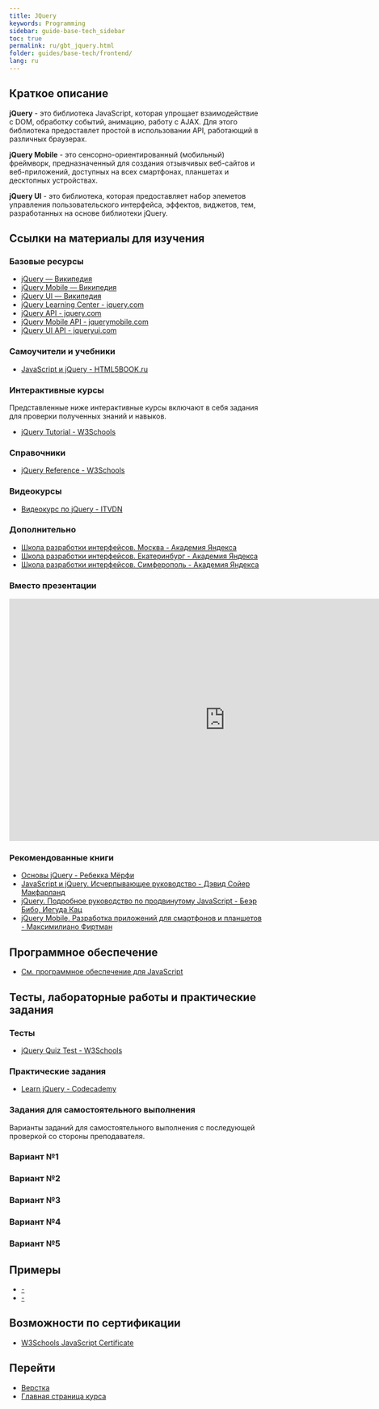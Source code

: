 ```yaml
---
title: JQuery
keywords: Programming
sidebar: guide-base-tech_sidebar
toc: true
permalink: ru/gbt_jquery.html
folder: guides/base-tech/frontend/
lang: ru
---
```


## Краткое описание

**jQuery** - это библиотека JavaScript, которая упрощает взаимодействие с DOM, обработку событий, анимацию, работу с AJAX. Для этого библиотека предоставлет простой в использовании API, работающий в различных браузерах.

**jQuery Mobile** - это сенсорно-ориентированный (мобильный) фреймворк, предназначенный для создания отзывчивых веб-сайтов и веб-приложений, доступных на всех смартфонах, планшетах и десктопных устройствах.

**jQuery UI** - это библиотека, которая предоставляет набор элеметов управления пользовательского интерфейса, эффектов, виджетов, тем, разработанных на основе библиотеки jQuery.

##  Ссылки на материалы для изучения

### Базовые ресурсы

* [jQuery — Википедия](https://ru.wikipedia.org/wiki/JQuery)
* [jQuery Mobile — Википедия](https://ru.wikipedia.org/wiki/JQuery_Mobile)
* [jQuery UI — Википедия](https://ru.wikipedia.org/wiki/JQuery_UI)
* [jQuery Learning Center - jquery.com](http://learn.jquery.com/)
* [jQuery API - jquery.com](http://api.jquery.com/)
* [jQuery Mobile API - jquerymobile.com](http://api.jquerymobile.com/)
* [jQuery UI API - jqueryui.com](http://api.jqueryui.com/)

### Самоучители и учебники
* [JavaScript и jQuery - HTML5BOOK.ru](https://html5book.ru/javascript-jquery/)

### Интерактивные курсы

Представленные ниже интерактивные курсы включают в себя задания для проверки полученных знаний и навыков.

* [jQuery Tutorial - W3Schools](http://www.w3schools.com/jquery/)

### Справочники
* [jQuery Reference - W3Schools](http://www.w3schools.com/jsref/)

### Видеокурсы
* [Видеокурс по jQuery - ITVDN](https://www.youtube.com/playlist?list=PLvItDmb0sZw964PmBjUcB75x17RK7M5ZA)

### Дополнительно
* [Школа разработки интерфейсов. Москва - Академия Яндекса](https://academy.yandex.ru/events/frontend/shri_msk-2013/)
* [Школа разработки интерфейсов. Екатеринбург - Академия Яндекса](https://academy.yandex.ru/events/frontend/shri_ekb-2013/)
* [Школа разработки интерфейсов. Симферополь - Академия Яндекса](https://academy.yandex.ru/events/frontend/shri_simf-2013/)

### Вместо презентации


<div class="thumb-wrap">
    <iframe width="854" height="480" src="https://www.youtube.com/embed/KmTK8kub_gw" frameborder="0" allowfullscreen></iframe>
</div>


### Рекомендованные книги

* [Основы jQuery - Ребекка Мёрфи](https://webref.ru/dev/jqfundamentals)
* [JavaScript и jQuery. Исчерпывающее руководство - Дэвид Сойер Макфарланд](http://www.ozon.ru/context/detail/id/33835343/)
* [jQuery. Подробное руководство по продвинутому JavaScript - Беэр Бибо, Иегуда Кац](http://www.ozon.ru/context/detail/id/6277333/)
* [jQuery Mobile. Разработка приложений для смартфонов и планшетов - Максимилиано Фиртман](http://www.ozon.ru/context/detail/id/20468239/)

## Программное обеспечение

* [См. программное обеспечение для JavaScript](http://flexberry.github.io/ru/gbt_javascript.html#section-10)

## Тесты, лабораторные работы и практические задания

### Тесты
* [jQuery Quiz Test - W3Schools](http://www.w3schools.com/jquery/jquery_quiz.asp)

### Практические задания
* [Learn jQuery - Codecademy](https://www.codecademy.com/learn/jquery)

### Задания для самостоятельного выполнения

Варианты заданий для самостоятельного выполнения с последующей проверкой со стороны преподавателя.

### Вариант №1

### Вариант №2

### Вариант №3

### Вариант №4

### Вариант №5

## Примеры

* [-]()
* [-]()

## Возможности по сертификации

* [W3Schools JavaScript Certificate](http://www.w3schools.com/cert/cert_jquery.asp)

## Перейти

* [Верстка](gbt_layout.html)
* [Главная страница курса](gbt_landing-page.html)